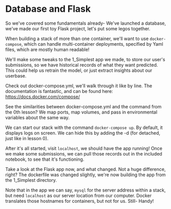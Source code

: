 # Database and Flask
So we've covered some fundamentals already- We've launched a database, we've made our first toy Flask project, let's put some legos together.

When building a stack of more than one container, we'll want to use `docker-compose`, which can handle multi-container deployments, specified by Yaml files, which are mostly human readable!

We'll make some tweaks to the 1_Simplest app we made, to store our user's submissions, so we have historical records of what they want predicted. This could help us retrain the model, or just extract insights about our userbase.

Check out docker-compose.yml, we'll walk through it like by line. The documentation is fantastic, and can be found here:
https://docs.docker.com/compose/

See the similarities between docker-compose.yml and the command from the 0th lesson? We map ports, map volumes, and pass in environmental variables about the same way.

We can start our stack with the command `docker-compose up`. By default, it displays logs on screen. We can hide this by adding the -d (for detached, just like in lesson 0).

After it's all started, visit `localhost`, we should have the app running! Once we make some submissions, we can pull those records out in the included notebook, to see that it's functioning.

Take a look at the Flask app now, and what changed. Not a huge difference, right? The dockerfile was changed slightly, we're now building the app from the 1_Simplest directory.

Note that in the app we can say, `mysql` for the server address within a stack, but need `localhost` as our server location from our computer. Docker translates those hostnames for containers, but not for us. Still- Handy!
